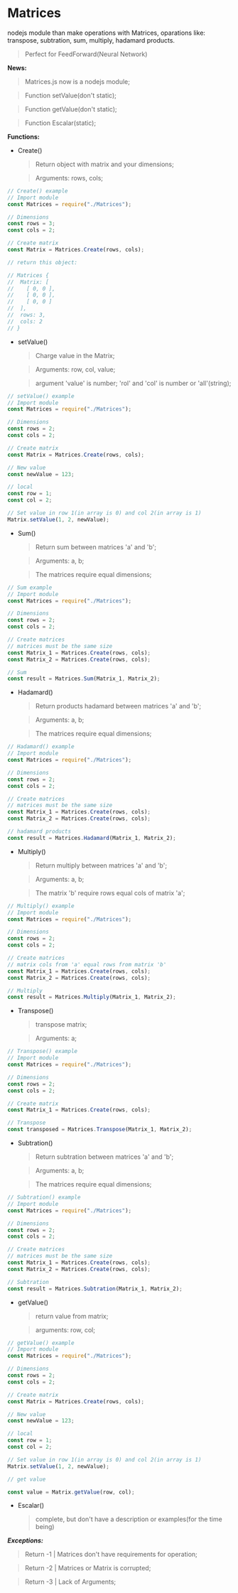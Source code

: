 # Matrices
nodejs module than make operations with Matrices, oparations like: transpose, subtration, sum, multiply, hadamard products.
>Perfect for FeedForward(Neural Network)

**News:**
  >Matrices.js now is a nodejs module;

  > Function setValue(don't static);
  
  > Function getValue(don't static);

  > Function Escalar(static);

**Functions:**

* Create()
  >Return object with matrix and your dimensions;
  
  >Arguments: rows, cols;
```js
// Create() example
// Import module
const Matrices = require("./Matrices");

// Dimensions
const rows = 3;
const cols = 2;

// Create matrix
const Matrix = Matrices.Create(rows, cols);

// return this object:

// Matrices {
//  Matrix: [ 
//    [ 0, 0 ],
//    [ 0, 0 ],
//    [ 0, 0 ] 
//  ],
//  rows: 3,
//  cols: 2
// }

```
* setValue()
  >Charge value in the Matrix;

  >Arguments: row, col, value;

  >argument 'value' is number;
  >'rol' and 'col' is number or 'all'(string);
```js
// setValue() example
// Import module
const Matrices = require("./Matrices");

// Dimensions
const rows = 2;
const cols = 2;

// Create matrix
const Matrix = Matrices.Create(rows, cols);

// New value
const newValue = 123;

// local
const row = 1;
const col = 2;

// Set value in row 1(in array is 0) and col 2(in array is 1)
Matrix.setValue(1, 2, newValue);

```
* Sum()
  >Return sum between matrices 'a' and 'b';
  
  >Arguments: a, b;
  
  >The matrices require equal dimensions;
```js
// Sum example
// Import module
const Matrices = require("./Matrices");

// Dimensions
const rows = 2;
const cols = 2;

// Create matrices
// matrices must be the same size
const Matrix_1 = Matrices.Create(rows, cols);
const Matrix_2 = Matrices.Create(rows, cols);

// Sum
const result = Matrices.Sum(Matrix_1, Matrix_2);

```
* Hadamard()
  >Return products hadamard between matrices 'a' and 'b';
  
  >Arguments: a, b;
  
  >The matrices require equal dimensions;
```js
// Hadamard() example
// Import module
const Matrices = require("./Matrices");

// Dimensions
const rows = 2;
const cols = 2;

// Create matrices
// matrices must be the same size
const Matrix_1 = Matrices.Create(rows, cols);
const Matrix_2 = Matrices.Create(rows, cols);

// hadamard products
const result = Matrices.Hadamard(Matrix_1, Matrix_2);

```
* Multiply()
  >Return multiply between matrices 'a' and 'b';
  
  >Arguments: a, b;

  >The matrix 'b' require rows equal cols of matrix 'a';
```js
// Multiply() example
// Import module
const Matrices = require("./Matrices");

// Dimensions
const rows = 2;
const cols = 2;

// Create matrices
// matrix cols from 'a' equal rows from matrix 'b'
const Matrix_1 = Matrices.Create(rows, cols);
const Matrix_2 = Matrices.Create(rows, cols);

// Multiply
const result = Matrices.Multiply(Matrix_1, Matrix_2);

```
* Transpose()
  >transpose matrix;
  
  >Arguments: a;
```js
// Transpose() example
// Import module
const Matrices = require("./Matrices");

// Dimensions
const rows = 2;
const cols = 2;

// Create matrix
const Matrix_1 = Matrices.Create(rows, cols);

// Transpose
const transposed = Matrices.Transpose(Matrix_1, Matrix_2);

```
* Subtration()
  >Return subtration between matrices 'a' and 'b';
  
  >Arguments: a, b;
  
  >The matrices require equal dimensions;
```js
// Subtration() example
// Import module
const Matrices = require("./Matrices");

// Dimensions
const rows = 2;
const cols = 2;

// Create matrices
// matrices must be the same size
const Matrix_1 = Matrices.Create(rows, cols);
const Matrix_2 = Matrices.Create(rows, cols);

// Subtration
const result = Matrices.Subtration(Matrix_1, Matrix_2);

```
* getValue()
  > return value from matrix;

  > arguments: row, col;
```js
// getValue() example
// Import module
const Matrices = require("./Matrices");

// Dimensions
const rows = 2;
const cols = 2;

// Create matrix
const Matrix = Matrices.Create(rows, cols);

// New value
const newValue = 123;

// local
const row = 1;
const col = 2;

// Set value in row 1(in array is 0) and col 2(in array is 1)
Matrix.setValue(1, 2, newValue);

// get value

const value = Matrix.getValue(row, col);

```
* Escalar()
  >complete, but don't have a description or examples(for the time being)

***Exceptions:***

  >Return -1 | Matrices don't have requirements for operation;

  >Return -2 | Matrices or Matrix is corrupted;

  >Return -3 | Lack of Arguments;
